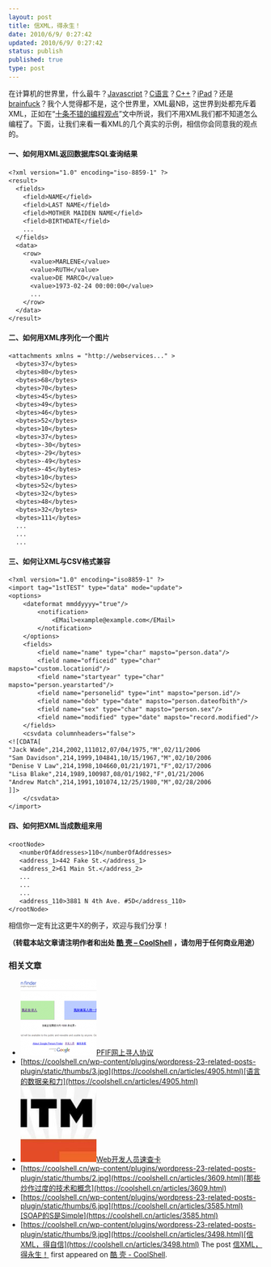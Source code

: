 ```yaml
---
layout: post
title: 信XML，得永生！
date: 2010/6/9/ 0:27:42
updated: 2010/6/9/ 0:27:42
status: publish
published: true
type: post
---
```


在计算机的世界里，什么最牛？[Javascript](https://coolshell.cn/?tag=javascript)？[C语言](https://coolshell.cn/articles/914.html)？[C++](https://coolshell.cn/articles/1724.html)？[iPad](https://coolshell.cn/articles/2086.html)？还是[brainfuck](https://coolshell.cn/articles/1142.html)？我个人觉得都不是，这个世界里，XML最NB，这世界到处都充斥着XML，正如在“[十条不错的编程观点](https://coolshell.cn/articles/2424.html)”文中所说，我们不用XML我们都不知道怎么编程了。下面，让我们来看一看XML的几个真实的示例，相信你会同意我的观点的。


#### 一、如何用XML返回数据库SQL查询结果



```
<?xml version="1.0" encoding="iso-8859-1" ?>
<result>
  <fields>
    <field>NAME</field>
    <field>LAST NAME</field>
    <field>MOTHER MAIDEN NAME</field>
    <field>BIRTHDATE</field>
    ...
  </fields>
  <data>
    <row>
      <value>MARLENE</value>
      <value>RUTH</value>
      <value>DE MARCO</value>
      <value>1973-02-24 00:00:00</value>
      ...
    </row>
  </data>
</result>
```


#### 二、如何用XML序列化一个图片



```
<attachments xmlns = "http://webservices..." >
  <bytes>37</bytes>
  <bytes>80</bytes>
  <bytes>68</bytes>
  <bytes>70</bytes>
  <bytes>45</bytes>
  <bytes>49</bytes>
  <bytes>46</bytes>
  <bytes>52</bytes>
  <bytes>10</bytes>
  <bytes>37</bytes>
  <bytes>-30</bytes>
  <bytes>-29</bytes>
  <bytes>-49</bytes>
  <bytes>-45</bytes>
  <bytes>10</bytes>
  <bytes>52</bytes>
  <bytes>32</bytes>
  <bytes>48</bytes>
  <bytes>32</bytes>
  <bytes>111</bytes>
  ...
  ...
  ...
```

#### 三、如何让XML与CSV格式兼容



```
<?xml version="1.0" encoding="iso8859-1" ?>
<import tag="1stTEST" type="data" mode="update">
<options>
    <dateformat mmddyyyy="true"/>
        <notification>
            <EMail>example@example.com</EMail>
        </notification>
    </options>
    <fields>
        <field name="name" type="char" mapsto="person.data"/>
        <field name="officeid" type="char" mapsto="custom.locationid"/>
        <field name="startyear" type="char" mapsto="person.yearstarted"/>
        <field name="personelid" type="int" mapsto="person.id"/>
        <field name="dob" type="date" mapsto="person.dateofbith"/>
        <field name="sex" type="char" mapsto="person.sex"/>
        <field name="modified" type="date" mapsto="record.modified"/>
    </fields>
    <csvdata columnheaders="false">
<![CDATA[
"Jack Wade",214,2002,111012,07/04/1975,"M",02/11/2006
"Sam Davidson",214,1999,104841,10/15/1967,"M",02/10/2006
"Denise V Law",214,1998,104660,01/21/1971,"F",02/17/2006
"Lisa Blake",214,1989,100987,08/01/1982,"F",01/21/2006
"Andrew Match",214,1991,101074,12/25/1980,"M",02/28/2006
]]>
    </csvdata>
</import>
```

#### 四、如何把XML当成数组来用



```
<rootNode>
   <numberOfAddresses>110</numberOfAddresses>
   <address_1>442 Fake St.</address_1>
   <address_2>61 Main St.</address_2>
   ...
   ...
   ...
   <address_110>3881 N 4th Ave. #5D</address_110>
</rootNode>
```

相信你一定有比这更牛X的例子，欢迎与我们分享！



**（转载本站文章请注明作者和出处 [酷 壳 – CoolShell](https://coolshell.cn/) ，请勿用于任何商业用途）**



### 相关文章

* [![PFIF网上寻人协议](../wp-content/uploads/2013/04/Google-Person-Finder-150x150.png)](https://coolshell.cn/articles/9508.html)[PFIF网上寻人协议](https://coolshell.cn/articles/9508.html)
* [https://coolshell.cn/wp-content/plugins/wordpress-23-related-posts-plugin/static/thumbs/3.jpg](https://coolshell.cn/articles/4905.html)[语言的数据亲和力](https://coolshell.cn/articles/4905.html)
* [![Web开发人员速查卡](../wp-content/uploads/2011/02/1128-150x150.jpg)](https://coolshell.cn/articles/3684.html)[Web开发人员速查卡](https://coolshell.cn/articles/3684.html)
* [https://coolshell.cn/wp-content/plugins/wordpress-23-related-posts-plugin/static/thumbs/2.jpg](https://coolshell.cn/articles/3609.html)[那些炒作过度的技术和概念](https://coolshell.cn/articles/3609.html)
* [https://coolshell.cn/wp-content/plugins/wordpress-23-related-posts-plugin/static/thumbs/6.jpg](https://coolshell.cn/articles/3585.html)[SOAP的S是Simple](https://coolshell.cn/articles/3585.html)
* [https://coolshell.cn/wp-content/plugins/wordpress-23-related-posts-plugin/static/thumbs/9.jpg](https://coolshell.cn/articles/3498.html)[信XML，得自信](https://coolshell.cn/articles/3498.html)
The post [信XML，得永生！](https://coolshell.cn/articles/2504.html) first appeared on [酷 壳 - CoolShell](https://coolshell.cn).